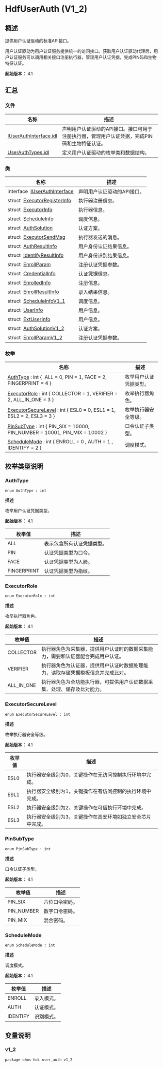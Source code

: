 # HdfUserAuth (V1_2)


## 概述

提供用户认证驱动的标准API接口。

用户认证驱动为用户认证服务提供统一的访问接口。获取用户认证驱动代理后，用户认证服务可以调用相关接口注册执行器，管理用户认证凭据，完成PIN码和生物特征认证。

**起始版本：** 4.1


## 汇总


### 文件

| 名称 | 描述 | 
| -------- | -------- |
| [IUserAuthInterface.idl](_i_user_auth_interface_8idl_v12.md) | 声明用户认证驱动的API接口。接口可用于注册执行器，管理用户认证凭据，完成PIN码和生物特征认证。 | 
| [UserAuthTypes.idl](_user_auth_types_8idl_v12.md) | 定义用户认证驱动的枚举类和数据结构。 | 


### 类

| 名称 | 描述 | 
| -------- | -------- |
| interface&nbsp;&nbsp;[IUserAuthInterface](interface_i_user_auth_interface_v12.md) | 声明用户认证驱动的API接口。 | 
| struct&nbsp;&nbsp;[ExecutorRegisterInfo](_executor_register_info_v12.md) | 执行器注册信息。 | 
| struct&nbsp;&nbsp;[ExecutorInfo](_executor_info_v12.md) | 执行器信息。 | 
| struct&nbsp;&nbsp;[ScheduleInfo](_schedule_info_v12.md) | 调度信息。 | 
| struct&nbsp;&nbsp;[AuthSolution](_auth_solution_v12.md) | 认证方案。 | 
| struct&nbsp;&nbsp;[ExecutorSendMsg](_executor_send_msg_v12.md) | 执行器发送的消息。 | 
| struct&nbsp;&nbsp;[AuthResultInfo](_auth_result_info_v12.md) | 用户身份认证结果信息。 | 
| struct&nbsp;&nbsp;[IdentifyResultInfo](_identify_result_info_v12.md) | 用户身份识别结果信息。 | 
| struct&nbsp;&nbsp;[EnrollParam](_enroll_param_v12.md) | 注册认证凭据参数。 | 
| struct&nbsp;&nbsp;[CredentialInfo](_credential_info_v12.md) | 认证凭据信息。 | 
| struct&nbsp;&nbsp;[EnrolledInfo](_enrolled_info_v12.md) | 注册信息。 | 
| struct&nbsp;&nbsp;[EnrollResultInfo](_enroll_result_info_v12.md) | 录入结果信息。 | 
| struct&nbsp;&nbsp;[ScheduleInfoV1_1](_schedule_info_v1__1_v12.md) | 调度信息。 | 
| struct&nbsp;&nbsp;[UserInfo](_user_info_v12.md) | 用户信息。 | 
| struct&nbsp;&nbsp;[ExtUserInfo](_ext_user_info_v12.md) | 用户信息。 | 
| struct&nbsp;&nbsp;[AuthSolutionV1_2](_auth_solution_v1__2_v12.md) | 认证方案。 | 
| struct&nbsp;&nbsp;[EnrollParamV1_2](_enroll_param_v1__2_v12.md) | 注册认证凭据参数。 | 


### 枚举

| 名称 | 描述 | 
| -------- | -------- |
| [AuthType](#authtype) : int {&nbsp;&nbsp;ALL = 0, PIN = 1, FACE = 2, FINGERPRINT = 4 } | 枚举用户认证凭据类型。 | 
| [ExecutorRole](#executorrole) : int { COLLECTOR = 1, VERIFIER = 2, ALL_IN_ONE = 3 } | 枚举执行器角色。 | 
| [ExecutorSecureLevel](#executorsecurelevel) : int { ESL0 = 0, ESL1 = 1, ESL2 = 2, ESL3 = 3 } | 枚举执行器安全等级。 | 
| [PinSubType](#pinsubtype) : int { PIN_SIX = 10000, PIN_NUMBER = 10001, PIN_MIX = 10002 } | 口令认证子类型。 | 
| [ScheduleMode](#schedulemode) : int { ENROLL = 0 , AUTH = 1 , IDENTIFY = 2 } | 调度模式。 | 


## 枚举类型说明


### AuthType

```
enum AuthType : int
```

**描述**


枚举用户认证凭据类型。

**起始版本：** 4.1

| 枚举值 | 描述 | 
| -------- | -------- |
| ALL | 表示包含所有认证凭据类型。 | 
| PIN | 认证凭据类型为口令。 | 
| FACE | 认证凭据类型为人脸。 | 
| FINGERPRINT | 认证凭据类型为指纹。 | 


### ExecutorRole

```
enum ExecutorRole : int
```

**描述**


枚举执行器角色。

**起始版本：** 4.1

| 枚举值 | 描述 | 
| -------- | -------- |
| COLLECTOR | 执行器角色为采集器，提供用户认证时的数据采集能力，需要和认证器配合完成用户认证。 | 
| VERIFIER | 执行器角色为认证器，提供用户认证时数据处理能力，读取存储凭据模板信息并完成比对。 | 
| ALL_IN_ONE | 执行器角色为全功能执行器，可提供用户认证数据采集、处理、储存及比对能力。 | 


### ExecutorSecureLevel

```
enum ExecutorSecureLevel : int
```

**描述**


枚举执行器安全等级。

**起始版本：** 4.1

| 枚举值 | 描述 | 
| -------- | -------- |
| ESL0 | 执行器安全级别为0，关键操作在无访问控制执行环境中完成。 | 
| ESL1 | 执行器安全级别为1，关键操作在有访问控制的执行环境中完成。 | 
| ESL2 | 执行器安全级别为2，关键操作在可信执行环境中完成。 | 
| ESL3 | 执行器安全级别为3，关键操作在高安环境如独立安全芯片中完成。 | 


### PinSubType

```
enum PinSubType : int
```

**描述**


口令认证子类型。

**起始版本：** 4.1

| 枚举值 | 描述 | 
| -------- | -------- |
| PIN_SIX | 六位口令密码。 | 
| PIN_NUMBER | 数字口令密码。 | 
| PIN_MIX | 混合密码。 | 


### ScheduleMode

```
enum ScheduleMode : int
```

**描述**


调度模式。

**起始版本：** 4.1

| 枚举值 | 描述 | 
| -------- | -------- |
| ENROLL | 录入模式。 | 
| AUTH | 认证模式。 | 
| IDENTIFY | 识别模式。 | 


## 变量说明


### v1_2

```
package ohos hdi user_auth v1_2
```
